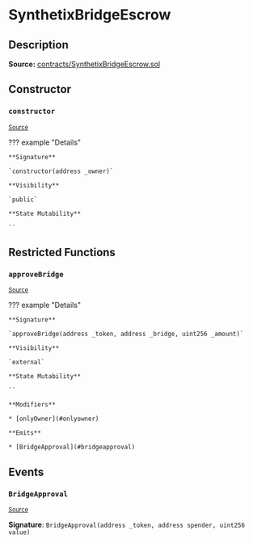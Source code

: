 # SynthetixBridgeEscrow

## Description

**Source:** [contracts/SynthetixBridgeEscrow.sol](https://github.com/Synthetixio/synthetix/tree/v2.49.0/contracts/SynthetixBridgeEscrow.sol)

## Constructor

### `constructor`

<sub>[Source](https://github.com/Synthetixio/synthetix/tree/v2.49.0/contracts/SynthetixBridgeEscrow.sol#L14)</sub>

??? example "Details"

    **Signature**

    `constructor(address _owner)`

    **Visibility**

    `public`

    **State Mutability**

    ``

## Restricted Functions

### `approveBridge`

<sub>[Source](https://github.com/Synthetixio/synthetix/tree/v2.49.0/contracts/SynthetixBridgeEscrow.sol#L16)</sub>

??? example "Details"

    **Signature**

    `approveBridge(address _token, address _bridge, uint256 _amount)`

    **Visibility**

    `external`

    **State Mutability**

    ``

    **Modifiers**

    * [onlyOwner](#onlyowner)

    **Emits**

    * [BridgeApproval](#bridgeapproval)

## Events

### `BridgeApproval`

<sub>[Source](https://github.com/Synthetixio/synthetix/tree/v2.49.0/contracts/SynthetixBridgeEscrow.sol#L26)</sub>

**Signature**: `BridgeApproval(address _token, address spender, uint256 value)`
